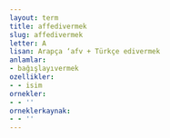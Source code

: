 ```yaml
---
layout: term
title: affedivermek
slug: affedivermek
letter: A
lisan: Arapça ‘afv + Türkçe edivermek
anlamlar:
- bağışlayıvermek
ozellikler:
- - isim
ornekler:
- - ''
orneklerkaynak:
- - ''
---
```

